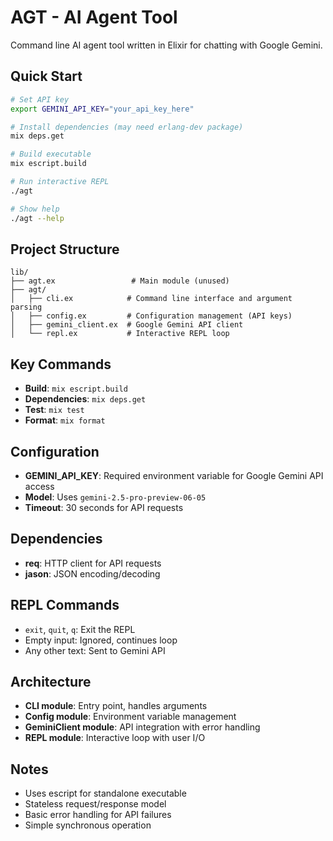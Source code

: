 # AGT - AI Agent Tool

Command line AI agent tool written in Elixir for chatting with Google Gemini.

## Quick Start

```bash
# Set API key
export GEMINI_API_KEY="your_api_key_here"

# Install dependencies (may need erlang-dev package)
mix deps.get

# Build executable
mix escript.build

# Run interactive REPL
./agt

# Show help
./agt --help
```

## Project Structure

```
lib/
├── agt.ex                 # Main module (unused)
├── agt/
│   ├── cli.ex            # Command line interface and argument parsing
│   ├── config.ex         # Configuration management (API keys)
│   ├── gemini_client.ex  # Google Gemini API client
│   └── repl.ex           # Interactive REPL loop
```

## Key Commands

- **Build**: `mix escript.build`
- **Dependencies**: `mix deps.get`
- **Test**: `mix test`
- **Format**: `mix format`

## Configuration

- **GEMINI_API_KEY**: Required environment variable for Google Gemini API access
- **Model**: Uses `gemini-2.5-pro-preview-06-05`
- **Timeout**: 30 seconds for API requests

## Dependencies

- **req**: HTTP client for API requests
- **jason**: JSON encoding/decoding

## REPL Commands

- `exit`, `quit`, `q`: Exit the REPL
- Empty input: Ignored, continues loop
- Any other text: Sent to Gemini API

## Architecture

- **CLI module**: Entry point, handles arguments
- **Config module**: Environment variable management
- **GeminiClient module**: API integration with error handling
- **REPL module**: Interactive loop with user I/O

## Notes

- Uses escript for standalone executable
- Stateless request/response model
- Basic error handling for API failures
- Simple synchronous operation
